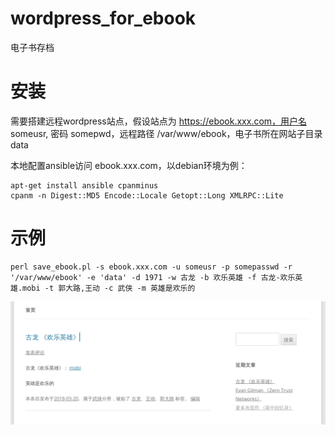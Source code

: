 # wordpress_for_ebook
电子书存档

# 安装

需要搭建远程wordpress站点，假设站点为 https://ebook.xxx.com，用户名 someusr, 密码 somepwd，远程路径 /var/www/ebook，电子书所在网站子目录 data

本地配置ansible访问 ebook.xxx.com，以debian环境为例：

    apt-get install ansible cpanminus
    cpanm -n Digest::MD5 Encode::Locale Getopt::Long XMLRPC::Lite

# 示例

    perl save_ebook.pl -s ebook.xxx.com -u someusr -p somepasswd -r '/var/www/ebook' -e 'data' -d 1971 -w 古龙 -b 欢乐英雄 -f 古龙-欢乐英雄.mobi -t 郭大路,王动 -c 武侠 -m 英雄是欢乐的

![save_ebook_to_wordpress.png](save_ebook_to_wordpress.png)
